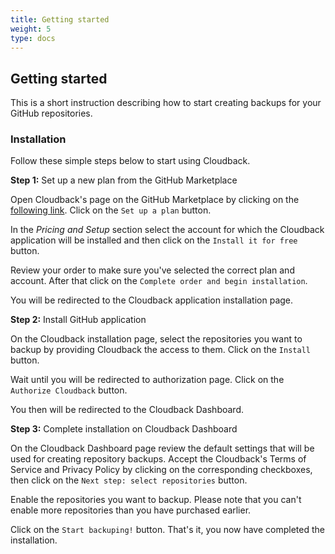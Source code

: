 ```yaml
---
title: Getting started
weight: 5
type: docs
---
```


## Getting started

This is a short instruction describing how to start creating backups for your GitHub repositories.

### Installation

Follow these simple steps below to start using Cloudback. 

**Step 1:** Set up a new plan from the GitHub Marketplace

Open Cloudback's page on the GitHub Marketplace by clicking on the [following link](https://github.com/marketplace/cloudback). 
Click on the `Set up a plan` button.

In the *Pricing and Setup* section select the account for which the Cloudback application will be installed and then click on the `Install it for free` button.

Review your order to make sure you've selected the correct plan and account. After that click on the `Complete order and begin installation`.

You will be redirected to the Cloudback application installation page. 

**Step 2:** Install GitHub application

On the Cloudback installation page, select the repositories you want to backup by providing Cloudback the access to them. Click on the `Install` button.

Wait until you will be redirected to authorization page. Click on the `Authorize Cloudback` button. 

You then will be redirected to the Cloudback Dashboard.

**Step 3:** Complete installation on Cloudback Dashboard

On the Cloudback Dashboard page review the default settings that will be used for creating repository backups. Accept the Cloudback's Terms of Service and Privacy Policy by clicking on the corresponding checkboxes, then click on the `Next step: select repositories` button.

Enable the repositories you want to backup. Please note that you can't enable more repositories than you have purchased earlier.

Click on the `Start backuping!` button. That's it, you now have completed the installation.
